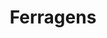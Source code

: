 ---
  layout: results
  title: Ferragens
  image_path: /assets/categories/ferragens.jpg
  description: "Encontre uma enorme variedade de peças: dobradiças, parafusos, cantoneiras, aramados, rodízios e mais."
  subcategories: 
    - title: Dobradiças
      url: dobradicas

    - title: Grampos
      url: grampos

    - title:  Parafusos
      url: parafusos

    - title: Pistões
      url: pistoes

    - title:  Rodízios
      url: rodizios
---